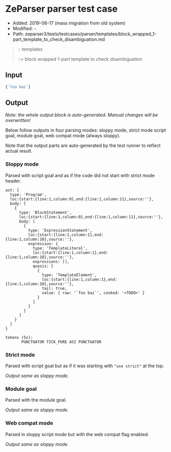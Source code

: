 # ZeParser parser test case

- Added: 2019-06-17 (mass migration from old system)
- Modified: -
- Path: zeparser3/tests/testcases/parser/templates/block_wrapped_1-part_template_to_check_disambiguation.md

> :: templates
>
> ::> block wrapped 1-part template to check disambiguation

## Input

`````js
{`foo baz`}
`````

## Output

_Note: the whole output block is auto-generated. Manual changes will be overwritten!_

Below follow outputs in four parsing modes: sloppy mode, strict mode script goal, module goal, web compat mode (always sloppy).

Note that the output parts are auto-generated by the test runner to reflect actual result.

### Sloppy mode

Parsed with script goal and as if the code did not start with strict mode header.

`````
ast: {
  type: 'Program',
  loc:{start:{line:1,column:0},end:{line:1,column:11},source:''},
  body: [
    {
      type: 'BlockStatement',
      loc:{start:{line:1,column:0},end:{line:1,column:11},source:''},
      body: [
        {
          type: 'ExpressionStatement',
          loc:{start:{line:1,column:1},end:{line:1,column:10},source:''},
          expression: {
            type: 'TemplateLiteral',
            loc:{start:{line:1,column:1},end:{line:1,column:10},source:''},
            expressions: [],
            quasis: [
              {
                type: 'TemplateElement',
                loc:{start:{line:1,column:1},end:{line:1,column:10},source:''},
                tail: true,
                value: { raw: '`foo baz`', cooked: '<TODO>' }
              }
            ]
          }
        }
      ]
    }
  ]
}

tokens (5x):
       PUNCTUATOR TICK_PURE ASI PUNCTUATOR
`````

### Strict mode

Parsed with script goal but as if it was starting with `"use strict"` at the top.

_Output same as sloppy mode._

### Module goal

Parsed with the module goal.

_Output same as sloppy mode._

### Web compat mode

Parsed in sloppy script mode but with the web compat flag enabled.

_Output same as sloppy mode._
